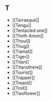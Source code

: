 ## T
- [[Tarrasque]]
- [[Tengu]]
- [[Tentacled one]]
- [[Thoth Amon]]
- [[Thoul]]
- [[Thug]]
- [[Tiamat]]
- [[Tiger]]
- [[Titan]]
- [[Titanothere]]
- [[Tourist]]
- [[Trapper]]
- [[Treant]]
- [[Troll]]
- [[Twoflower]]
